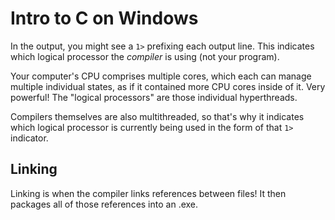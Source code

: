 # Intro to C on Windows

In the output, you might see a `1>` prefixing each output line. This indicates which logical processor the *compiler* is using (not your program).

Your computer's CPU comprises multiple cores, which each can manage multiple individual states, as if it contained more CPU cores inside of it. Very powerful! The "logical processors" are those individual hyperthreads.

Compilers themselves are also multithreaded, so that's why it indicates which logical processor is currently being used in the form of that `1>` indicator.

## Linking

Linking is when the compiler links references between files! It then packages all of those references into an .exe.